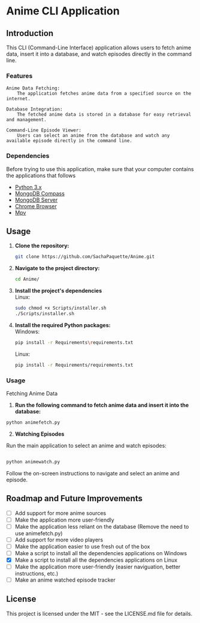 # Anime CLI Application

## Introduction

This CLI (Command-Line Interface) application allows users to fetch anime data, insert it into a database, and watch episodes directly in the command line.

### Features

    Anime Data Fetching:
        The application fetches anime data from a specified source on the internet.

    Database Integration:
        The fetched anime data is stored in a database for easy retrieval and management.

    Command-Line Episode Viewer:
        Users can select an anime from the database and watch any available episode directly in the command line.

### Dependencies

Before trying to use this application, make sure that your computer contains the applications that follows

- [Python 3.x](https://www.python.org/downloads/)
- [MongoDB Compass](https://www.mongodb.com/try/download/compass)
- [MongoDB Server](https://www.mongodb.com/try/download/community)
- [Chrome Browser](https://www.google.com/chrome/)
- [Mpv](https://mpv.io/)

## Usage

1. **Clone the repository:**

   ```bash
   git clone https://github.com/SachaPaquette/Anime.git
   ```

2. **Navigate to the project directory:**

   ```bash
   cd Anime/
   ```

3. **Install the project's dependencies** <br>
   Linux:

   ```bash
   sudo chmod +x Scripts/installer.sh
   ./Scripts/installer.sh

   ```

4. **Install the required Python packages:** <br>
   Windows:
   ```bash
   pip install -r Requirements\requirements.txt
   ```
   Linux:
   ```bash
   pip install -r Requirements/requirements.txt
   ```

### Usage

Fetching Anime Data

1. **Run the following command to fetch anime data and insert it into the database:**

```bash
python animefetch.py
```

2. **Watching Episodes**

Run the main application to select an anime and watch episodes:

```bash

python animewatch.py
```

Follow the on-screen instructions to navigate and select an anime and episode.

## Roadmap and Future Improvements

- [ ] Add support for more anime sources
- [ ] Make the application more user-friendly
- [ ] Make the application less reliant on the database (Remove the need to use animefetch.py)
- [ ] Add support for more video players
- [ ] Make the application easier to use fresh out of the box
- [ ] Make a script to install all the dependencies applications on Windows
- [x] Make a script to install all the dependencies applications on Linux
- [ ] Make the application more user-friendly (easier naviguation, better instructions, etc.)
- [ ] Make an anime watched episode tracker

## License

This project is licensed under the MIT - see the LICENSE.md file for details.

